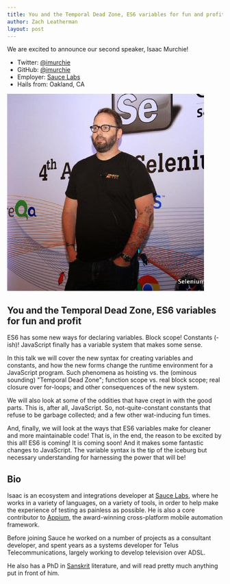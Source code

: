 ```yaml
---
title: You and the Temporal Dead Zone, ES6 variables for fun and profit—Isaac Murchie
author: Zach Leatherman
layout: post
---
```


We are excited to announce our second speaker, Isaac Murchie!

* Twitter: [@imurchie](https://twitter.com/imurchie)
* GitHub: [@imurchie](https://github.com/imurchie)
* Employer: [Sauce Labs](https://saucelabs.com/)
* Hails from: Oakland, CA

<img src="/assets/img/speakers/speaker-imurchie-large.jpg" alt="Photo of Isaac Murchie" class="avatar-inline">

## You and the Temporal Dead Zone, ES6 variables for fun and profit

ES6 has some new ways for declaring variables. Block scope! Constants (-ish)! JavaScript finally has a variable system that makes some sense.

In this talk we will cover the new syntax for creating variables and constants, and how the new forms change the runtime environment for a JavaScript program. Such phenomena as hoisting vs. the (ominous sounding) "Temporal Dead Zone"; function scope vs. real block scope; real closure over for-loops; and other consequences of the new system.

We will also look at some of the oddities that have crept in with the good parts. This is, after all, JavaScript. So, not-quite-constant constants that refuse to be garbage collected; and a few other wat-inducing fun times.

And, finally, we will look at the ways that ES6 variables make for cleaner and more maintainable code! That is, in the end, the reason to be excited by this all! ES6 is coming! It is coming soon! And it makes some fantastic changes to JavaScript. The variable syntax is the tip of the iceburg but necessary understanding for harnessing the power that will be!

## Bio

Isaac is an ecosystem and integrations developer at [Sauce Labs](https://saucelabs.com/), where he works in a variety of languages, on a variety of tools, in order to help make the experience of testing as painless as possible. He is also a core contributor to [Appium](http://appium.io/), the award-winning cross-platform mobile automation framework.

Before joining Sauce he worked on a number of projects as a consultant developer, and spent years as a systems developer for Telus Telecommunications, largely working to develop television over ADSL.

He also has a PhD in [Sanskrit](https://en.wikipedia.org/wiki/Sanskrit) literature, and will read pretty much anything put in front of him.